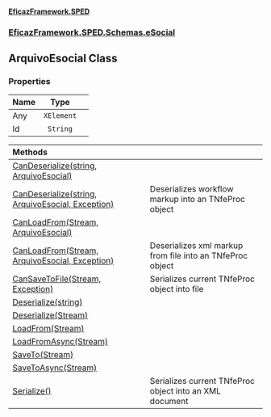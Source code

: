 #### [EficazFramework.SPED](EficazFrameworkSPED.md 'EficazFramework SPED')
### [EficazFramework.SPED.Schemas.eSocial](EficazFramework.SPED.Schemas.eSocial.md 'EficazFramework.SPED.Schemas.eSocial')

## ArquivoEsocial Class
### Properties

| Name | Type | |
| :--- | :---: | :--- |
| Any | `XElement` |  |
| Id | `String` |  |

| Methods | |
| :--- | :--- |
| [CanDeserialize(string, ArquivoEsocial)](EficazFramework.SPED.Schemas.eSocial/ArquivoEsocial/CanDeserialize(string,ArquivoEsocial).md 'EficazFramework.SPED.Schemas.eSocial.ArquivoEsocial.CanDeserialize(string, EficazFramework.SPED.Schemas.eSocial.ArquivoEsocial)') | |
| [CanDeserialize(string, ArquivoEsocial, Exception)](EficazFramework.SPED.Schemas.eSocial/ArquivoEsocial/CanDeserialize(string,ArquivoEsocial,Exception).md 'EficazFramework.SPED.Schemas.eSocial.ArquivoEsocial.CanDeserialize(string, EficazFramework.SPED.Schemas.eSocial.ArquivoEsocial, System.Exception)') | Deserializes workflow markup into an TNfeProc object |
| [CanLoadFrom(Stream, ArquivoEsocial)](EficazFramework.SPED.Schemas.eSocial/ArquivoEsocial/CanLoadFrom(Stream,ArquivoEsocial).md 'EficazFramework.SPED.Schemas.eSocial.ArquivoEsocial.CanLoadFrom(System.IO.Stream, EficazFramework.SPED.Schemas.eSocial.ArquivoEsocial)') | |
| [CanLoadFrom(Stream, ArquivoEsocial, Exception)](EficazFramework.SPED.Schemas.eSocial/ArquivoEsocial/CanLoadFrom(Stream,ArquivoEsocial,Exception).md 'EficazFramework.SPED.Schemas.eSocial.ArquivoEsocial.CanLoadFrom(System.IO.Stream, EficazFramework.SPED.Schemas.eSocial.ArquivoEsocial, System.Exception)') | Deserializes xml markup from file into an TNfeProc object |
| [CanSaveToFile(Stream, Exception)](EficazFramework.SPED.Schemas.eSocial/ArquivoEsocial/CanSaveToFile(Stream,Exception).md 'EficazFramework.SPED.Schemas.eSocial.ArquivoEsocial.CanSaveToFile(System.IO.Stream, System.Exception)') | Serializes current TNfeProc object into file |
| [Deserialize(string)](EficazFramework.SPED.Schemas.eSocial/ArquivoEsocial/Deserialize(string).md 'EficazFramework.SPED.Schemas.eSocial.ArquivoEsocial.Deserialize(string)') | |
| [Deserialize(Stream)](EficazFramework.SPED.Schemas.eSocial/ArquivoEsocial/Deserialize(Stream).md 'EficazFramework.SPED.Schemas.eSocial.ArquivoEsocial.Deserialize(System.IO.Stream)') | |
| [LoadFrom(Stream)](EficazFramework.SPED.Schemas.eSocial/ArquivoEsocial/LoadFrom(Stream).md 'EficazFramework.SPED.Schemas.eSocial.ArquivoEsocial.LoadFrom(System.IO.Stream)') | |
| [LoadFromAsync(Stream)](EficazFramework.SPED.Schemas.eSocial/ArquivoEsocial/LoadFromAsync(Stream).md 'EficazFramework.SPED.Schemas.eSocial.ArquivoEsocial.LoadFromAsync(System.IO.Stream)') | |
| [SaveTo(Stream)](EficazFramework.SPED.Schemas.eSocial/ArquivoEsocial/SaveTo(Stream).md 'EficazFramework.SPED.Schemas.eSocial.ArquivoEsocial.SaveTo(System.IO.Stream)') | |
| [SaveToAsync(Stream)](EficazFramework.SPED.Schemas.eSocial/ArquivoEsocial/SaveToAsync(Stream).md 'EficazFramework.SPED.Schemas.eSocial.ArquivoEsocial.SaveToAsync(System.IO.Stream)') | |
| [Serialize()](EficazFramework.SPED.Schemas.eSocial/ArquivoEsocial/Serialize().md 'EficazFramework.SPED.Schemas.eSocial.ArquivoEsocial.Serialize()') | Serializes current TNfeProc object into an XML document |
